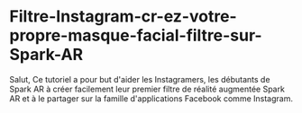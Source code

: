 # Filtre-Instagram-cr-ez-votre-propre-masque-facial-filtre-sur-Spark-AR
Salut, Ce tutoriel a pour but d'aider les Instagramers, les débutants de Spark AR à créer facilement leur premier filtre de réalité augmentée Spark AR et à le partager sur la famille d'applications Facebook comme Instagram.
